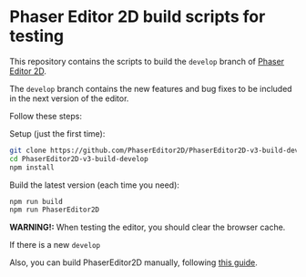 # Phaser Editor 2D build scripts for testing

This repository contains the scripts to build the `develop` branch of [Phaser Editor 2D](https://github.com/PhaserEditor2D/PhaserEditor2D-v3).

The `develop` branch contains the new features and bug fixes to be included in the next version of the editor.

Follow these steps:

Setup (just the first time):

```bash
git clone https://github.com/PhaserEditor2D/PhaserEditor2D-v3-build-develop.git
cd PhaserEditor2D-v3-build-develop
npm install
```

Build the latest version (each time you need):

```bash
npm run build
npm run PhaserEditor2D
```

**WARNING!:** When testing the editor, you should clear the browser cache.

If there is a new `develop`

Also, you can build PhaserEditor2D manually, following [this guide](https://github.com/PhaserEditor2D/PhaserEditor2D-v3/blob/develop/BUILD.md).

